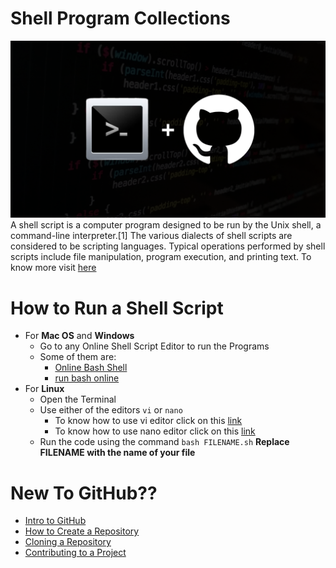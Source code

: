 # Shell Program Collections
![](hm.png)
A shell script is a computer program designed to be run by the Unix shell, a command-line interpreter.[1] The various dialects of shell scripts are considered to be scripting languages. Typical operations performed by shell scripts include file manipulation, program execution, and printing text. To know more visit [here](https://en.wikipedia.org/wiki/Shell_script)

# How to Run a Shell Script
- For __Mac OS__ and __Windows__
  - Go to any Online Shell Script Editor to run the Programs
  - Some of them are:
    - [Online Bash Shell](https://www.onlinegdb.com/online_bash_shell)
    - [run bash online](https://rextester.com/l/bash_online_compiler)
- For __Linux__
  - Open the Terminal
  - Use either of the editors ``` vi ``` or ``` nano ```
    - To know how to use vi editor click on this [link](About/vi_tutorial.md)
    - To know how to use nano editor click on this [link](About/nano_tutorial.md)
  - Run the code using the command ``` bash FILENAME.sh ``` __Replace FILENAME with the name of your file__

# New To GitHub??
* [Intro to GitHub](https://youtu.be/wTTek8P2VB4)
* [How to Create a Repository](https://youtu.be/o6T5F7-SOAo)
* [Cloning a Repository](https://youtu.be/oYselL5G280)
* [Contributing to a Project](https://youtu.be/4vq07q7g2xE)